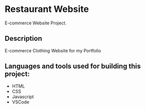 # Restaurant Website

E-commerce Website Project.

## Description

E-commerce Clothing Website for my Portfolio 

## Languages and tools used for building this project:
- HTML
- CSS
- Javascript
- VSCode